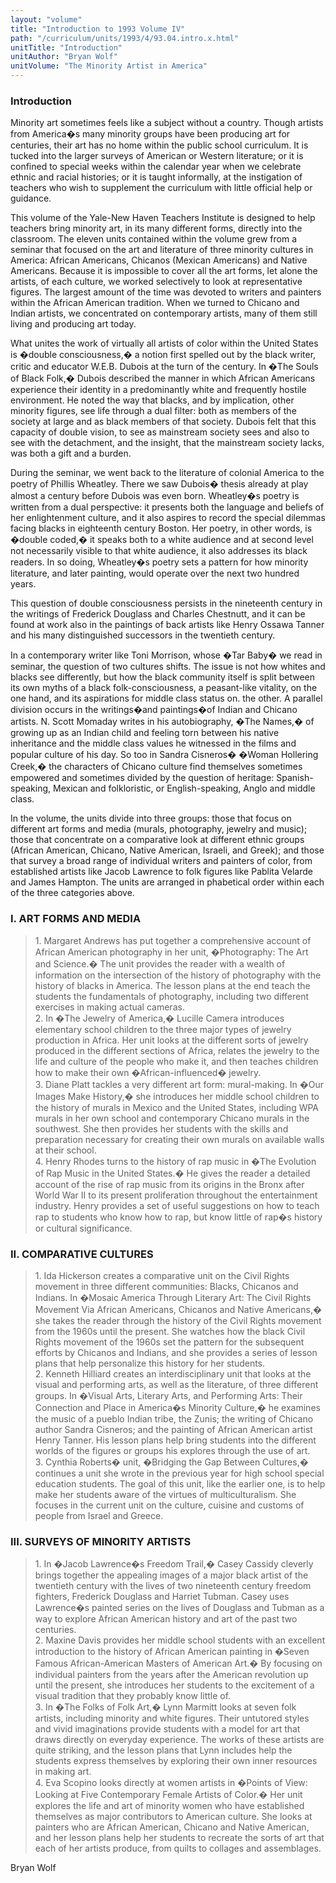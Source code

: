 ```yaml
---
layout: "volume"
title: "Introduction to 1993 Volume IV"
path: "/curriculum/units/1993/4/93.04.intro.x.html"
unitTitle: "Introduction"
unitAuthor: "Bryan Wolf"
unitVolume: "The Minority Artist in America"
---
```

<body>
<h3>
Introduction
</h3>
Minority art sometimes feels like a subject without a country.  Though artists from America�s many minority groups have been producing art for centuries, their art has no home within the public school curriculum.  It is tucked into the larger surveys of American or Western literature; or it is confined to special weeks within the calendar year when we celebrate ethnic and racial histories; or it is taught informally, at the instigation of teachers who wish to supplement the curriculum with little official help or guidance.
<p>
This volume of the Yale-New Haven Teachers Institute is designed to help teachers bring minority art, in its many different forms, directly into the classroom.  The eleven units contained within the volume grew from a seminar that focused on the art and literature of three minority cultures in America: African Americans, Chicanos (Mexican Americans) and Native Americans.  Because it is impossible to cover all the art forms, let alone the artists, of each culture, we worked selectively to look at representative figures.  The largest amount of the time was devoted to writers and painters within the African American tradition.  When we turned to Chicano and Indian artists, we concentrated on contemporary artists, many of them still living and producing art today.
</p>
<p>
What unites the work of virtually all artists of color within the United States is �double consciousness,� a notion first spelled out by the black writer, critic and educator W.E.B. Dubois at the turn of the century.  In �The Souls of Black Folk,� Dubois described the manner in which African Americans experience their identity in a predominantly white and frequently hostile environment.  He noted the way that blacks, and by implication, other minority figures, see life through a dual filter: both as members of the society at large and as black members of that society.  Dubois felt that this capacity of double vision, to see as mainstream society sees and also to see with the detachment, and the insight, that the mainstream society lacks, was both a gift and a burden.
</p>
<p>
During the seminar, we went back to the literature of colonial America to the poetry of Phillis Wheatley.  There we saw Dubois� thesis already at play almost a century before Dubois was even born. Wheatley�s poetry is written from a dual perspective: it presents both the language and beliefs of her enlightenment culture, and it also aspires to record the special dilemmas facing blacks in eighteenth century Boston.  Her poetry, in other words, is �double coded,� it speaks both to a white audience and at second level not necessarily visible to that white audience, it also addresses its black readers. In so doing, Wheatley�s poetry sets a pattern for how minority literature, and later painting, would operate over the next two hundred years.
</p>
<p>
This question of double consciousness persists in the nineteenth century in the writings of Frederick Douglass and Charles Chestnutt, and it can be found at work also in the paintings of back artists like Henry Ossawa Tanner and his many distinguished successors in the twentieth century.
</p>
<p>
In a contemporary writer like Toni Morrison, whose �Tar Baby� we read in seminar, the question of two cultures shifts.  The issue is not how whites and blacks see differently, but how the black community itself is split between its own myths of a black folk-consciousness, a peasant-like vitality, on the one hand, and its aspirations for middle class status on. the other.  A parallel division occurs in the writings�and paintings�of Indian and Chicano artists. N. Scott Momaday writes in his autobiography, �The Names,� of growing up as an Indian child and feeling torn between his native inheritance and the middle class values he witnessed in the films and popular culture of his day.  So too in Sandra Cisneros� �Woman Hollering Creek,� the characters of Chicano culture find themselves sometimes empowered and sometimes divided by the question of heritage: Spanish- speaking, Mexican and folkloristic, or English-speaking, Anglo and middle class.
</p>
<p>
In the volume, the units divide into three groups: those that focus on different art forms and media (murals, photography, jewelry and music); those that concentrate on a comparative look at different ethnic groups (African American, Chicano, Native American, Israeli, and Greek); and those that survey a broad range of individual writers and painters of color, from established artists like Jacob Lawrence to folk figures like Pablita Velarde and James Hampton. The units are arranged in phabetical order within each of the three categories above.
</p>
<h3>
I.  ART FORMS AND MEDIA
</h3>
<blockquote>
<dl>
<dt>
1. Margaret Andrews has put together a comprehensive account of African American photography in her unit, �Photography: The Art and Science.� The unit provides the reader with a wealth of information on the intersection of the history of photography with the history of blacks in America.  The lesson plans at the end teach the students the fundamentals of photography, including two different exercises in making actual cameras.
<dt>
2. In �The Jewelry of America,� Lucille Camera introduces elementary school children to the three major types of jewelry production in Africa.  Her unit looks at the different sorts of jewelry produced in the different sections of Africa, relates the jewelry to the life and culture of the people who make it, and then teaches children how to make their own �African-influenced� jewelry.
<dt>
3. Diane Platt tackles a very different art form: mural-making. In �Our Images Make History,� she introduces her middle school children to the history of murals in Mexico and the United States, including WPA murals in her own school and contemporary Chicano murals in the southwest.  She then provides her students with the skills and preparation necessary for creating their own murals on available walls at their school.
<dt>
4. Henry Rhodes turns to the history of rap music in �The Evolution of Rap Music in the United States.�  He gives the reader a detailed account of the rise of rap music from its origins in the Bronx after World War II to its present proliferation throughout the entertainment industry.  Henry provides a set of useful suggestions on how to teach rap to students who know how to rap, but know little of rap�s history or cultural significance.
</dt>
</dt>
</dt>
</dt>
</dl>
</blockquote>
<h3>
II. COMPARATIVE CULTURES
</h3>
<blockquote>
<dl>
<dt>
1. Ida Hickerson creates a comparative unit on the Civil Rights movement in three different communities: Blacks, Chicanos and Indians. In �Mosaic America Through Literary Art: The Civil Rights Movement Via African Americans, Chicanos and Native Americans,� she takes the reader through the history of the Civil Rights movement from the 1960s until the present.  She watches how the black Civil Rights movement of the 1960s set the pattern for the subsequent efforts by Chicanos and Indians, and she provides a series of lesson plans that help personalize this history for her students.
<dt>
2. Kenneth Hilliard creates an interdisciplinary unit that looks at the visual and performing arts, as well as the literature, of three different groups.  In �Visual Arts, Literary Arts, and Performing Arts: Their Connection and Place in America�s Minority Culture,� he examines the music of a pueblo Indian tribe, the Zunis; the writing of Chicano author Sandra Cisneros; and the painting of African American artist Henry Tanner.  His lesson plans help bring students into the different worlds of the figures or groups his explores through the use of art.
<dt>
3. Cynthia Roberts� unit, �Bridging the Gap Between Cultures,� continues a unit she wrote in the previous year for high school special education students.  The goal of this unit, like the earlier one, is to help make her students aware of the virtues of multiculturalism.  She focuses in the current unit on the culture, cuisine and customs of people from Israel and Greece.
</dt>
</dt>
</dt>
</dl>
</blockquote>
<h3>
III. SURVEYS OF MINORITY ARTISTS
</h3>
<blockquote>
<dl>
<dt>
1. In �Jacob Lawrence�s Freedom Trail,� Casey Cassidy cleverly brings together the appealing images of a major black artist of the twentieth century with the lives of two nineteenth century freedom fighters, Frederick Douglass and Harriet Tubman.  Casey uses Lawrence�s painted series on the lives of Douglass and Tubman as a way to explore African American history and art of the past two centuries.
<dt>
2. Maxine Davis provides her middle school students with an excellent introduction to the history of African American painting in �Seven Famous African-American Masters of American Art.� By focusing on individual painters from the years after the American revolution up until the present, she introduces her students to the excitement of a visual tradition that they probably know little of.
<dt>
3. In �The Folks of Folk Art,� Lynn Marmitt looks at seven folk artists, including minority and white figures. Their untutored styles and vivid imaginations provide students with a model for art that draws directly on everyday experience.  The works of these artists are quite striking, and the lesson plans that Lynn includes help the students express themselves by exploring their own inner resources in making art.
<dt>
4. Eva Scopino looks directly at women artists in �Points of View: Looking at Five Contemporary Female Artists of Color.� Her unit explores the life and art of minority women who have established themselves as major contributors to American culture. She looks at painters who are African American, Chicano and Native American, and her lesson plans help her students to recreate the sorts of art that each of her artists produce, from quilts to collages and assemblages.
</dt>
</dt>
</dt>
</dt>
</dl>
</blockquote>
<p>
Bryan Wolf
</p>
</body>